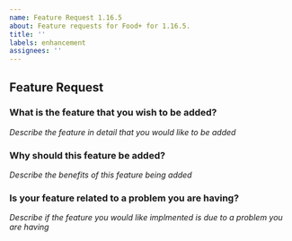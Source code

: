 ```yaml
---
name: Feature Request 1.16.5
about: Feature requests for Food+ for 1.16.5.
title: ''
labels: enhancement
assignees: ''
---
```

## Feature Request
### What is the feature that you wish to be added?
_Describe the feature in detail that you would like to be added_

### Why should this feature be added?
_Describe the benefits of this feature being added_

### Is your feature related to a problem you are having?
_Describe if the feature you would like implmented is due to a problem you are having_

